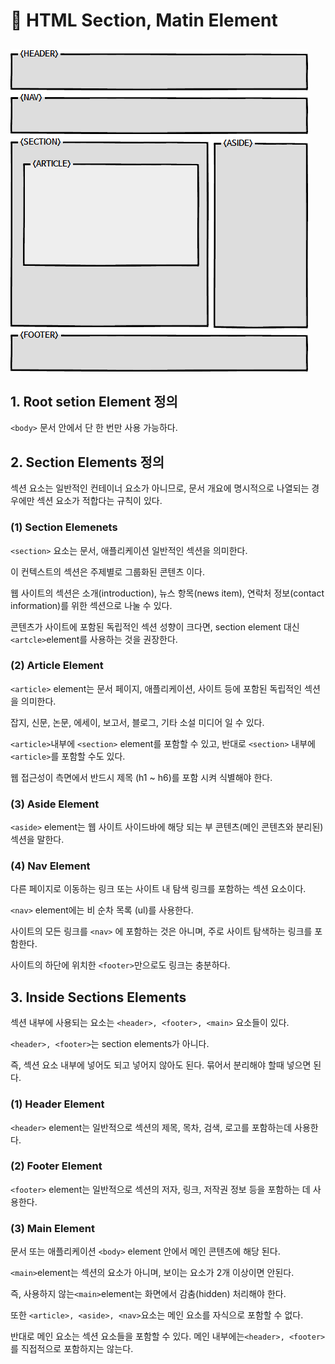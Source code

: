 # 📄 HTML Section, Matin Element

## 

![](../.gitbook/assets/htmlsection.png)

## 1. Root setion Element 정의

`<body>` 문서 안에서 단 한 번만 사용 가능하다.

## 2.  Section Elements 정의

섹션 요소는 일반적인 컨테이너 요소가 아니므로, 문서 개요에 명시적으로 나열되는 경우에만 섹션 요소가 적합다는 규칙이 있다.

### \(1\) Section Elemenets

`<section>` 요소는 문서,  애플리케이션 일반적인 섹션을 의미한다.

이 컨텍스트의 섹션은 주제별로 그룹화된 콘텐츠 이다.

웹 사이트의 섹션은 소개\(introduction\), 뉴스 항목\(news item\), 연락처 정보\(contact information\)를 위한 섹션으로 나눌 수 있다.

콘텐츠가 사이트에 포함된 독립적인 섹션 성향이 크다면, section element 대신`<artcle>`element를 사용하는 것을 권장한다.

### \(2\) Article Element

`<article>` element는 문서 페이지, 애플리케이션, 사이트 등에 포함된 독립적인 섹션을 의미한다.

잡지, 신문, 논문, 에세이, 보고서, 블로그, 기타 소설 미디어 일 수 있다.

`<article>`내부에 `<section>` element를 포함할 수 있고, 반대로 `<section>` 내부에 `<article>`를 포함할 수도 있다.

웹 접근성이 측면에서 반드시 제목 \(h1 ~ h6\)를 포함 시켜 식별해야 한다.

### \(3\) Aside Element

`<aside>` element는 웹 사이트 사이드바에 해당 되는 부 콘텐츠\(메인 콘텐츠와 분리된\) 섹션을 말한다.

### \(4\) Nav Element

다른 페이지로 이동하는 링크 또는 사이트 내 탐색 링크를 포함하는 섹션 요소이다.

`<nav>` element에는 비 순차 목록 \(ul\)를 사용한다.

사이트의 모든 링크를 `<nav>` 에 포함하는 것은 아니며, 주로 사이트 탐색하는 링크를 포함한다. 

사이트의 하단에 위치한 `<footer>`만으로도 링크는 충분하다.

## 3. Inside Sections Elements

섹션 내부에 사용되는 요소는 `<header>, <footer>, <main>` 요소들이 있다.

`<header>, <footer>`는 section elements가 아니다.

즉, 섹션 요소 내부에 넣어도 되고 넣어지 않아도 된다. 묶어서 분리해야 할때 넣으면 된다.

### \(1\) Header Element

`<header>` element는 일반적으로 섹션의 제목, 목차, 검색, 로고를 포함하는데 사용한다.

### \(2\) Footer Element

`<footer>` element는 일반적으로 섹션의 저자, 링크, 저작권 정보 등을 포함하는 데 사용한다.

### \(3\) Main Element

문서 또는 애플리케이션 `<body>` element 안에서 메인 콘텐츠에 해당 된다. 

`<main>`element는 섹션의 요소가 아니며, 보이는 요소가 2개 이상이면 안된다.

즉,  사용하지 않는`<main>`element는 화면에서 감춤\(hidden\) 처리해야 한다.

또한 `<article>, <aside>, <nav>`요소는 메인 요소를 자식으로 포함할 수 없다. 

반대로 메인 요소는 섹션 요소들을 포함할 수 있다.  메인 내부에는`<header>, <footer>`를 직접적으로 포함하지는 않는다.















